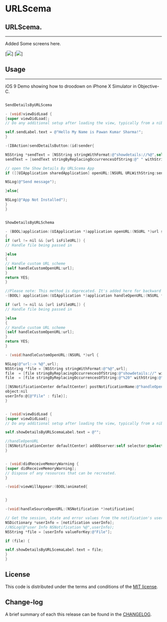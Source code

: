 
URLScema
=========

## URLScema.
------------
 Added Some screens here.
 
[![](https://github.com/pawankv89/URLScema/blob/master/Screens/1.png)]
[![](https://github.com/pawankv89/URLScema/blob/master/Screens/2.png)]

## Usage
------------
 iOS 9 Demo showing how to droodown on iPhone X Simulator in  Objective-C.


```objective-c

SendDetailsByURLScema

- (void)viewDidLoad {
[super viewDidLoad];
// Do any additional setup after loading the view, typically from a nib.

self.sendLabel.text = @"Hello My Name is Pawan Kumar Sharma!";
}

-(IBAction)sendDetailsButton:(id)sender{

NSString *sendText = [NSString stringWithFormat:@"showdetails://%@",self.sendLabel.text];
sendText = [sendText stringByReplacingOccurrencesOfString:@" " withString:@"%20"];

// open the Show Details By URLScema App
if ([[UIApplication sharedApplication] openURL:[NSURL URLWithString:sendText]]) {

NSLog(@"Send message");

}else{

NSLog(@"App Not Installed");
}
}

```

```objective-c

ShowDetailsByURLSchema

- (BOOL)application:(UIApplication *)application openURL:(NSURL *)url sourceApplication:(NSString *)sourceApplication annotation:(id)annotation
{
if (url != nil && [url isFileURL]) {
// Handle file being passed in

}else
{
// Handle custom URL scheme
[self handleCustomOpenURL:url];
}
return YES;
}

//Please note: This method is deprecated. It's added here for backward compatibility
-(BOOL) application:(UIApplication *)application handleOpenURL:(NSURL *)url {

if (url != nil && [url isFileURL]) {
// Handle file being passed in

}else
{
// Handle custom URL scheme
[self handleCustomOpenURL:url];
}
return YES;
}

- (void)handleCustomOpenURL:(NSURL *)url {

NSLog(@"url:-> %@",url);
NSString *file = [NSString stringWithFormat:@"%@",url];
file  = [file stringByReplacingOccurrencesOfString:@"showdetails://" withString:@""];
file  = [file stringByReplacingOccurrencesOfString:@"%20" withString:@" "];

[[NSNotificationCenter defaultCenter] postNotificationName:@"handleOpenURL"
object:nil
userInfo:@{@"File" : file}];
}


- (void)viewDidLoad {
[super viewDidLoad];
// Do any additional setup after loading the view, typically from a nib.

self.showDetailsByURLScemaLabel.text = @"";

//handleOpenURL
[[NSNotificationCenter defaultCenter] addObserver:self selector:@selector(handleSourceOpenURL:) name:@"handleOpenURL" object:nil];
}


- (void)didReceiveMemoryWarning {
[super didReceiveMemoryWarning];
// Dispose of any resources that can be recreated.
}

-(void)viewWillAppear:(BOOL)animated{


}

-(void)handleSourceOpenURL:(NSNotification *)notification{

// Get the session, state and error values from the notification's userInfo dictionary.
NSDictionary *userInfo = [notification userInfo];
//NSLog(@"user Info NSNotification %@",userInfo);
NSString *file = [userInfo valueForKey:@"File"];

if (file) {

self.showDetailsByURLScemaLabel.text = file;
}
}


```

## License

This code is distributed under the terms and conditions of the [MIT license](LICENSE).

## Change-log

A brief summary of each this release can be found in the [CHANGELOG](CHANGELOG.mdown). 

